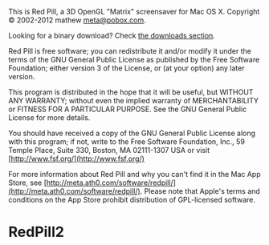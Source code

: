 This is Red Pill, a 3D OpenGL "Matrix" screensaver for Mac OS X.
Copyright © 2002-2012 mathew <meta@pobox.com>.

Looking for a binary download? Check [the downloads section](https://github.com/lpar/RedPill/downloads).

Red Pill is free software; you can redistribute it and/or modify
it under the terms of the GNU General Public License as published by
the Free Software Foundation; either version 3 of the License, or
(at your option) any later version.

This program is distributed in the hope that it will be useful,
but WITHOUT ANY WARRANTY; without even the implied warranty of
MERCHANTABILITY or FITNESS FOR A PARTICULAR PURPOSE.  See the
GNU General Public License for more details.

You should have received a copy of the GNU General Public License
along with this program; if not, write to the Free Software
Foundation, Inc., 59 Temple Place, Suite 330, Boston, MA  02111-1307  USA
or visit [http://www.fsf.org/](http://www.fsf.org/)

For more information about Red Pill and why you can't find it in the Mac App Store, see [http://meta.ath0.com/software/redpill/](http://meta.ath0.com/software/redpill/). Please note that Apple's terms and conditions on the App Store prohibit distribution of GPL-licensed software.

# RedPill2
